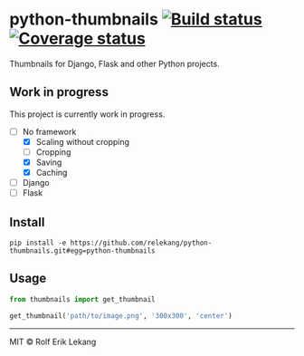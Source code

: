 # python-thumbnails  [![Build status](https://ci.frigg.io/badges/relekang/python-thumbnails/)](https://ci.frigg.io/relekang/python-thumbnails/last/) [![Coverage status](https://ci.frigg.io/badges/coverage/relekang/python-thumbnails/)](https://ci.frigg.io/relekang/python-thumbnails/last/)

Thumbnails for Django, Flask and other Python projects.

## Work in progress
This project is currently work in progress.

- [ ] No framework
  - [x] Scaling without cropping
  - [ ] Cropping
  - [x] Saving
  - [x] Caching
- [ ] Django
- [ ] Flask

## Install
```
pip install -e https://github.com/relekang/python-thumbnails.git#egg=python-thumbnails
```

## Usage

```python
from thumbnails import get_thumbnail

get_thumbnail('path/to/image.png', '300x300', 'center')
```

----------------------

MIT © Rolf Erik Lekang
